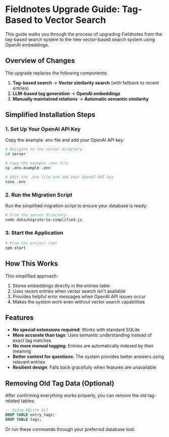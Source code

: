 # Fieldnotes Upgrade Guide: Tag-Based to Vector Search

This guide walks you through the process of upgrading Fieldnotes from the tag-based search system to the new vector-based search system using OpenAI embeddings.

## Overview of Changes

The upgrade replaces the following components:

1. **Tag-based search** → **Vector similarity search** (with fallback to recent entries)
2. **LLM-based tag generation** → **OpenAI embeddings**
3. **Manually maintained relations** → **Automatic semantic similarity**

## Simplified Installation Steps

### 1. Set Up Your OpenAI API Key

Copy the example .env file and add your OpenAI API key:

```bash
# Navigate to the server directory
cd server

# Copy the example .env file
cp .env.example .env

# Edit the .env file and add your OpenAI API key
nano .env
```

### 2. Run the Migration Script

Run the simplified migration script to ensure your database is ready:

```bash
# From the server directory
node data/migrate-to-simplified.js
```

### 3. Start the Application

```bash
# From the project root
npm start
```

## How This Works

This simplified approach:

1. Stores embeddings directly in the entries table
2. Uses recent entries when vector search isn't available
3. Provides helpful error messages when OpenAI API issues occur
4. Makes the system work even without vector search capabilities

## Features

- **No special extensions required**: Works with standard SQLite
- **More accurate than tags**: Uses semantic understanding instead of exact tag matches
- **No more manual tagging**: Entries are automatically indexed by their meaning
- **Better context for questions**: The system provides better answers using relevant entries
- **Resilient design**: Falls back gracefully when features are unavailable

## Removing Old Tag Data (Optional)

After confirming everything works properly, you can remove the old tag-related tables:

```sql
-- Using SQLite CLI
DROP TABLE entry_tags;
DROP TABLE tags;
```

Or run these commands through your preferred database tool.
